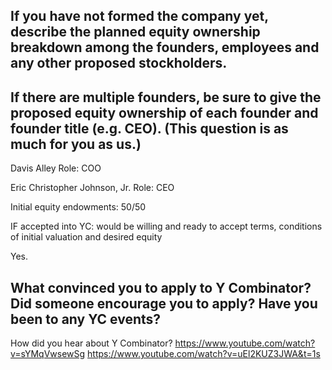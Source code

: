 ## If you have not formed the company yet, describe the planned equity ownership breakdown among the founders, employees and any other proposed stockholders. 

## If there are multiple founders, be sure to give the proposed equity ownership of each founder and founder title (e.g. CEO). (This question is as much for you as us.)

Davis Alley 
Role: COO

Eric Christopher Johnson, Jr.
Role: CEO

Initial equity endowments:
50/50 

IF accepted into YC: would be willing and ready to accept terms, conditions of initial valuation and desired equity 

Yes.

<!-- I think this is a binary question. My understanding is that they only negociate with former succsessful founders -->

## What convinced you to apply to Y Combinator? Did someone encourage you to apply? Have you been to any YC events?

How did you hear about Y Combinator?
https://www.youtube.com/watch?v=sYMqVwsewSg
https://www.youtube.com/watch?v=uEl2KUZ3JWA&t=1s
